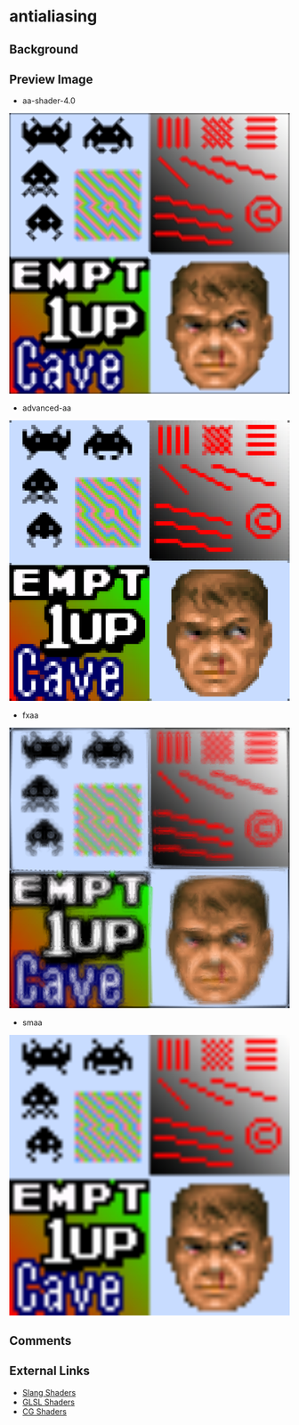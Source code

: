 # antialiasing

## Background

## Preview Image
* aa-shader-4.0

![aa-shader-4.0](images/antialiasing/aa-shader-4.0.png)

* advanced-aa

![advanced-aa](images/antialiasing/advanced-aa.png)

* fxaa

![fxaa](images/antialiasing/fxaa.png)

* smaa

![smaa](images/antialiasing/smaa.png)

## Comments

## External Links

* [Slang Shaders](https://github.com/libretro/slang-shaders)
* [GLSL Shaders](https://github.com/libretro/glsl-shaders)  
* [CG Shaders](https://github.com/libretro/common-shaders)
